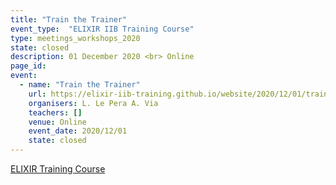 ```yaml
---
title: "Train the Trainer"
event_type:  "ELIXIR IIB Training Course"
type: meetings_workshops_2020
state: closed
description: 01 December 2020 <br> Online
page_id: 
event:
  - name: "Train the Trainer"
    url: https://elixir-iib-training.github.io/website/2020/12/01/train-the-trainer-italy-online.html
    organisers: L. Le Pera A. Via
    teachers: []
    venue: Online
    event_date: 2020/12/01
    state: closed
---
```


[ELIXIR Training Course](https://elixir-iib-training.github.io/website/2020/12/01/train-the-trainer-italy-online.html)


<br>